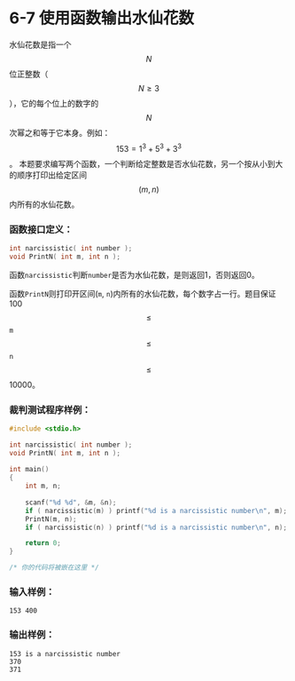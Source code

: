 # 6-7 使用函数输出水仙花数

水仙花数是指一个$$N$$位正整数（$$N\ge 3$$），它的每个位上的数字的$$N$$次幂之和等于它本身。例如：$$153 = 1^3 + 5^3+ 3^3$$。 本题要求编写两个函数，一个判断给定整数是否水仙花数，另一个按从小到大的顺序打印出给定区间$$(m,n)$$内所有的水仙花数。

### 函数接口定义：
```c++
int narcissistic( int number );
void PrintN( int m, int n );
```
函数`narcissistic`判断`number`是否为水仙花数，是则返回1，否则返回0。

函数`PrintN`则打印开区间(`m`, `n`)内所有的水仙花数，每个数字占一行。题目保证100$$\le$$`m`$$\le$$`n`$$\le$$10000。

### 裁判测试程序样例：
```c++
#include <stdio.h>

int narcissistic( int number );
void PrintN( int m, int n );
    
int main()
{
    int m, n;
  
    scanf("%d %d", &m, &n);
    if ( narcissistic(m) ) printf("%d is a narcissistic number\n", m);
    PrintN(m, n);
    if ( narcissistic(n) ) printf("%d is a narcissistic number\n", n);

    return 0;
}

/* 你的代码将被嵌在这里 */
```

### 输入样例：
```in
153 400

```

### 输出样例：
```out
153 is a narcissistic number
370
371

```
